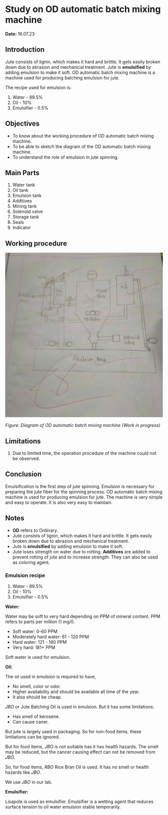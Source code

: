 # Study on OD automatic batch mixing machine

**Date:** 16.07.23

## Introduction

Jute consists of lignin, which makes it hard and brittle. It gets easily broken down due to abrasion and mechanical treatment. Jute is **emulsified** by adding emulsion to make it soft. OD automatic batch mixing machine is a machine used for producing batching emulsion for jute.

The recipe used for emulsion is:

1. Water - 89.5%
2. Oil - 10%
3. Emulsifier - 0.5%

## Objectives

- To know about the working procedure of OD automatic batch mixing machine.
- To be able to sketch the diagram of the OD automatic batch mixing machine.
- To understand the role of emulsion in jute spinning.

## Main Parts

1. Water tank
2. Oil tank
3. Emulsion tank
4. Additives
5. Mining tank
6. Solenoid valve
7. Storage tank
8. Seals
9. Indicator

## Working procedure

![OD automatic batch mixing machine](img/od-automatic-batch-mixing-machine-diagram.png)

_Figure: Diagram of OD automatic batch mixing machine (Work in progress)_

## Limitations

1. Due to limited time, the operation procedure of the machine could not be observed.

## Conclusion

Emulsification is the first step of jute spinning. Emulsion is necessary for preparing the jute fiber for the spinning process. OD automatic batch mixing machine is used for producing emulsion for jute. The machine is very simple and easy to operate. It is also very easy to maintain.

## Notes

- **OD** refers to Ordinary.
- Jute consists of lignin, which makes it hard and brittle. It gets easily broken down due to abrasion and mechanical treatment.
- Jute is **emulsified** by adding emulsion to make it soft.
- Jute loses strength on water due to rotting. **Additives** are added to prevent rotting of jute and to increase strength. They can also be used as coloring agent.

### Emulsion recipe

1. Water - 89.5%
2. Oil - 10%
3. Emulsifier - 0.5%

**Water:**

Water may be soft to very hard depending on PPM of mineral content. PPM refers to parts per million (1 mg/l).

- Soft water: 0-60 PPM
- Moderately hard water: 61 - 120 PPM
- Hard water: 121 - 180 PPM
- Very hard: 181+ PPM

Soft water is used for emulsion.

**Oil:**

The oil used in emulsion is required to have,

- No smell, color or odor.
- Higher availability and should be available all time of the year.
- It also should be cheap.

_JBO_ or Jute Batching Oil is used in emulsion. But it has some limitations:

- Has smell of kerosene.
- Can cause caner.

But jute is largely used in packaging. So for non-food items, these limitations can be ignored.

But for food items, _JBO_ is not suitable has it has health hazards. The smell may be reduced, but the cancer causing effect can not be removed from _JBO_.

So, for food items, _RBO_ Rice Bran Oil is used. It has no smell or health hazards like _JBO_.

We use _JBO_ in our lab.

**Emulsifier:**

Lisapole is used as emulsifier. Emulsifier is a wetting agent that reduces surface tension to oil water emulsion stable temporarily.

